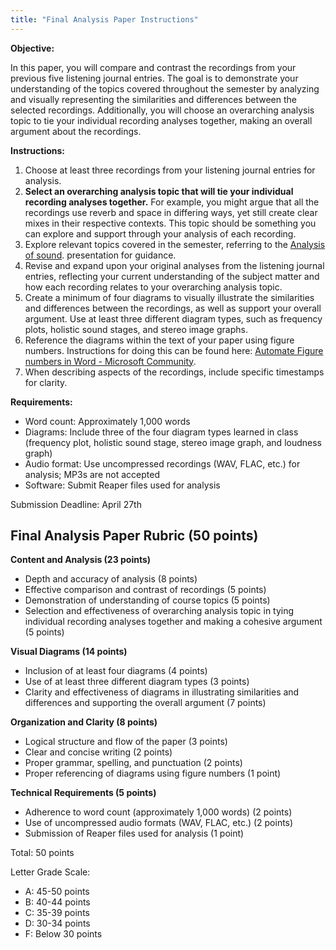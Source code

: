```yaml
---
title: "Final Analysis Paper Instructions"
---
```


**Objective:**

In this paper, you will compare and contrast the recordings from your previous five listening journal entries. The goal is to demonstrate your understanding of the topics covered throughout the semester by analyzing and visually representing the similarities and differences between the selected recordings. Additionally, you will choose an overarching analysis topic to tie your individual recording analyses together, making an overall argument about the recordings.

**Instructions:**

1. Choose at least three recordings from your listening journal entries for analysis.
2. **Select an overarching analysis topic that will tie your individual recording analyses together.** For example, you might argue that all the recordings use reverb and space in differing ways, yet still create clear mixes in their respective contexts. This topic should be something you can explore and support through your analysis of each recording.
3. Explore relevant topics covered in the semester, referring to the [Analysis of sound](https://tatecarson.github.io/s-24-mus-109-musicianship-II/lectures/week-3/7-corey/#/). presentation for guidance.
4. Revise and expand upon your original analyses from the listening journal entries, reflecting your current understanding of the subject matter and how each recording relates to your overarching analysis topic.
5. Create a minimum of four diagrams to visually illustrate the similarities and differences between the recordings, as well as support your overall argument. Use at least three different diagram types, such as frequency plots, holistic sound stages, and stereo image graphs.
6. Reference the diagrams within the text of your paper using figure numbers. Instructions for doing this can be found here: [Automate Figure numbers in Word - Microsoft Community](https://answers.microsoft.com/en-us/msoffice/forum/all/automate-figure-numbers-in-word/9927e919-e10a-4da6-9c55-526f73f453b7).
7. When describing aspects of the recordings, include specific timestamps for clarity.

**Requirements:**

- Word count: Approximately 1,000 words
- Diagrams: Include three of the four diagram types learned in class (frequency plot, holistic sound stage, stereo image graph, and loudness graph)
- Audio format: Use uncompressed recordings (WAV, FLAC, etc.) for analysis; MP3s are not accepted
- Software: Submit Reaper files used for analysis

Submission Deadline: April 27th


## Final Analysis Paper Rubric (50 points)

**Content and Analysis (23 points)**

   - Depth and accuracy of analysis (8 points)
   - Effective comparison and contrast of recordings (5 points)
   - Demonstration of understanding of course topics (5 points)
   - Selection and effectiveness of overarching analysis topic in tying individual recording analyses together and making a cohesive argument (5 points)

**Visual Diagrams (14 points)**
   - Inclusion of at least four diagrams (4 points)
   - Use of at least three different diagram types (3 points)
   - Clarity and effectiveness of diagrams in illustrating similarities and differences and supporting the overall argument (7 points)

**Organization and Clarity (8 points)**
   - Logical structure and flow of the paper (3 points)
   - Clear and concise writing (2 points)
   - Proper grammar, spelling, and punctuation (2 points)
   - Proper referencing of diagrams using figure numbers (1 point)

**Technical Requirements (5 points)**

   - Adherence to word count (approximately 1,000 words) (2 points)
   - Use of uncompressed audio formats (WAV, FLAC, etc.) (2 points)
   - Submission of Reaper files used for analysis (1 point)

Total: 50 points

Letter Grade Scale:
- A: 45-50 points
- B: 40-44 points
- C: 35-39 points
- D: 30-34 points
- F: Below 30 points

